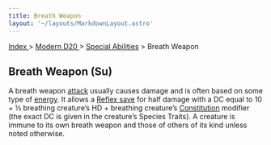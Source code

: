 ```yaml
---
title: Breath Weapon
layout: '~/layouts/MarkdownLayout.astro'
---
```


[ Index ](/) > [ Modern D20 ](/modern.d20.srd) > [Special Abilities](/modern.d20.srd/special.abilities) > Breath Weapon

## Breath Weapon (Su)

A breath weapon [attack](/modern.d20.srd/combat/attack.actions) usually causes
damage and is often based on some type of
[energy](/modern.d20.srd/environment.hazards). It allows a [Reflex save](/modern.d20.srd/basics/saving.throws) for half damage with a DC equal to
10 + ½ breathing creature’s HD + breathing creature’s
[Constitution](/modern.d20.srd/basics/ability.scores) modifier (the exact DC
is given in the creature’s Species Traits). A creature is immune to its own
breath weapon and those of others of its kind unless noted otherwise.

